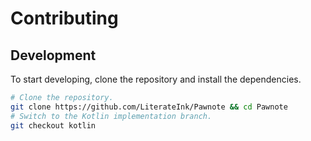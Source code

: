 # Contributing

## Development

To start developing, clone the repository and install the dependencies.

```bash
# Clone the repository.
git clone https://github.com/LiterateInk/Pawnote && cd Pawnote
# Switch to the Kotlin implementation branch.
git checkout kotlin
```
